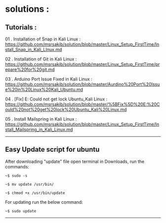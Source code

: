 # solutions :

## Tutorials :

01 . Installation of Snap in Kali Linux : https://github.com/msrsakib/solution/blob/master/Linux_Setup_FirstTime/Install_Snap_in_Kali_LInux.md

02 . Installation of Git in Kali Linux : https://github.com/msrsakib/solution/blob/master/Linux_Setup_FirstTime/prepare%20for%20git.md

03 . Arduino Port Issue Fixed in Kali Linux : https://github.com/msrsakib/solution/blob/master/Aurdino%20Port%20Issue%20in%20Linux%20Kali_Ubuntu.md

04 . [Fix] E: Could not get lock Ubuntu_Kali Linux : https://github.com/msrsakib/solution/blob/master/%5BFix%5D%20E:%20Could%20not%20get%20lock%20Ubuntu_Kali%20Linux.md

05 . Install Mailspring in Kali Linux : https://github.com/msrsakib/solution/blob/master/Linux_Setup_FirstTime/Install_Mailspring_in_Kali_Linux.md

------------------------------------------------------------------------------------------

## Easy Update script for ubuntu 

After downloading "update" file open terminal in Downloads, run the commands:

`~$ sudo -s `

`~$ mv update /usr/bin/ `

`~$ chmod +x /usr/bin/update `

For updating run the below command: 

`~$ sudo update `

------------------------------------------------------------------------------------------




